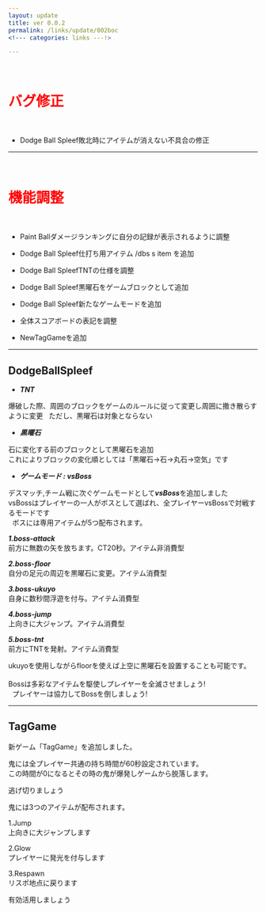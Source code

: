 ```yaml
---
layout: update
title: ver 0.0.2
permalink: /links/update/002boc
<!--- categories: links ---!>

---
```

<br>
<h1 id="1"><font color="red">バグ修正</font></h1><br>

+ <span class="green-badge">Dodge Ball Spleef</span>敗北時にアイテムが消えない不具合の修正


-----------------------------------------------------------

<br>
<h1 id="1"><font color="red">機能調整</font></h1><br>

+ <span class="blue-badge">Paint Ball</span>ダメージランキングに自分の記録が表示されるように調整

+ <span class="green-badge">Dodge Ball Spleef</span>仕打ち用アイテム /dbs s item を追加

+ <span class="green-badge">Dodge Ball Spleef</span>TNTの仕様を調整

+ <span class="green-badge">Dodge Ball Spleef</span>黒曜石をゲームブロックとして追加

+ <span class="green-badge">Dodge Ball Spleef</span>新たなゲームモードを追加  

+ <span class="yellow-badge">全体</span>スコアボードの表記を調整

+ <span class="red-badge">New</span>TagGameを追加 

-----------------------------------------------------------
## DodgeBallSpleef  

+ ***TNT***  

爆破した際、周囲のブロックをゲームのルールに従って変更し周囲に撒き散らすように変更  
ただし、黒曜石は対象とならない  

+ ***黒曜石***

石に変化する前のブロックとして黒曜石を追加<br>
これによりブロックの変化順としては「黒曜石→石→丸石→空気」です<br>

+ ***ゲームモード : vsBoss***

デスマッチ,チーム戦に次ぐゲームモードとして***vsBoss***を追加しました  
vsBossはプレイヤーの一人がボスとして選ばれ、全プレイヤーvsBossで対戦するモードです  
  
ボスには専用アイテムが5つ配布されます。

***1.boss-attack***<br>
前方に無数の矢を放ちます。CT20秒。アイテム非消費型<br>

***2.boss-floor***<br>
自分の足元の周辺を黒曜石に変更。アイテム消費型<br>

***3.boss-ukuyo***<br>
自身に数秒間浮遊を付与。アイテム消費型<br>

***4.boss-jump***<br>
上向きに大ジャンプ。アイテム消費型<br>

***5.boss-tnt***<br>
前方にTNTを発射。アイテム消費型<br>


ukuyoを使用しながらfloorを使えば上空に黒曜石を設置することも可能です。<br>  
Bossは多彩なアイテムを駆使しプレイヤーを全滅させましょう! <br>   
プレイヤーは協力してBossを倒しましょう!<br>  


-----------------------------------------------------------
## TagGame  

新ゲーム「TagGame」を追加しました。  

鬼には全プレイヤー共通の持ち時間が60秒設定されています。  
この時間が0になるとその時の鬼が爆発しゲームから脱落します。  

逃げ切りましょう  

鬼には3つのアイテムが配布されます。  

1.Jump  
上向きに大ジャンプします  

2.Glow  
プレイヤーに発光を付与します  

3.Respawn  
リスポ地点に戻ります  

有効活用しましょう　　












